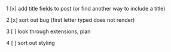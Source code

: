 1 [x] add title fields to post (or find another way to include a title)

2 [x] sort out bug (first letter typed does not render)

3 [ ] look through extensions, plan

4 [ ] sort out styling
